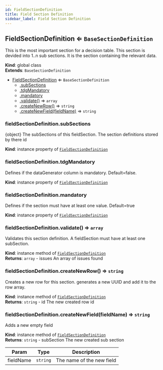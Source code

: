 ```yaml
---
id: FieldSectionDefinition
title: Field Section Definition
sidebar_label: Field Section Definition
---
```


<a name="FieldSectionDefinition"></a>

## FieldSectionDefinition ⇐ <code>BaseSectionDefinition</code>
This is the most important section for a decision table. This section
is devided into 1..n sub sections. It is the section containing the relevant data.

**Kind**: global class  
**Extends**: <code>BaseSectionDefinition</code>  

* [FieldSectionDefinition](#FieldSectionDefinition) ⇐ <code>BaseSectionDefinition</code>
    * [.subSections](#FieldSectionDefinition+subSections)
    * [.tdgMandatory](#FieldSectionDefinition+tdgMandatory)
    * [.mandatory](#FieldSectionDefinition+mandatory)
    * [.validate()](#FieldSectionDefinition+validate) ⇒ <code>array</code>
    * [.createNewRow()](#FieldSectionDefinition+createNewRow) ⇒ <code>string</code>
    * [.createNewField(fieldName)](#FieldSectionDefinition+createNewField) ⇒ <code>string</code>

<a name="FieldSectionDefinition+subSections"></a>

### fieldSectionDefinition.subSections
{object} The subSections of this fieldSection. The section definitions stored by there id

**Kind**: instance property of [<code>FieldSectionDefinition</code>](#FieldSectionDefinition)  
<a name="FieldSectionDefinition+tdgMandatory"></a>

### fieldSectionDefinition.tdgMandatory
Defines if the dataGenerator column is mandatory. Default=false.

**Kind**: instance property of [<code>FieldSectionDefinition</code>](#FieldSectionDefinition)  
<a name="FieldSectionDefinition+mandatory"></a>

### fieldSectionDefinition.mandatory
Defines if the section must have at least one value. Default=true

**Kind**: instance property of [<code>FieldSectionDefinition</code>](#FieldSectionDefinition)  
<a name="FieldSectionDefinition+validate"></a>

### fieldSectionDefinition.validate() ⇒ <code>array</code>
Validates this section definition.
A fieldSection must have at least one subSection.

**Kind**: instance method of [<code>FieldSectionDefinition</code>](#FieldSectionDefinition)  
**Returns**: <code>array</code> - issues  An array of issues found  
<a name="FieldSectionDefinition+createNewRow"></a>

### fieldSectionDefinition.createNewRow() ⇒ <code>string</code>
Creates a new row for this section.
generates a new UUID and add it to the row array.

**Kind**: instance method of [<code>FieldSectionDefinition</code>](#FieldSectionDefinition)  
**Returns**: <code>string</code> - id  The new created row id  
<a name="FieldSectionDefinition+createNewField"></a>

### fieldSectionDefinition.createNewField(fieldName) ⇒ <code>string</code>
Adds a new empty field

**Kind**: instance method of [<code>FieldSectionDefinition</code>](#FieldSectionDefinition)  
**Returns**: <code>string</code> - subSection  The new created sub section  

| Param | Type | Description |
| --- | --- | --- |
| fieldName | <code>string</code> | The name of the new field |

